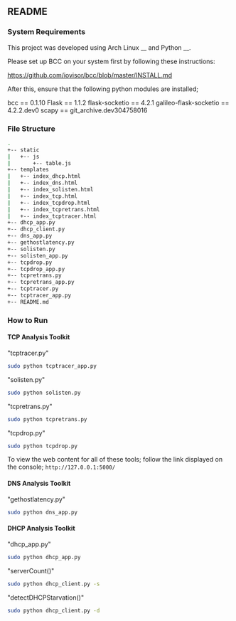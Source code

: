 ## README

### System Requirements 

This project was developed using Arch Linux __ and Python __. 

Please set up BCC on your system first by following these instructions:

https://github.com/iovisor/bcc/blob/master/INSTALL.md

After this, ensure that the following python modules are installed; 

bcc == 0.1.10 
Flask == 1.1.2 
flask-socketio == 4.2.1 
galileo-flask-socketio == 4.2.2.dev0 
scapy == git_archive.dev304758016

### File Structure

```bash
.
+-- static
|   +-- js
|   	+-- table.js
+-- templates
|   +-- index_dhcp.html
|   +-- index_dns.html
|   +-- index_solisten.html
|   +-- index_tcp.html
|   +-- index_tcpdrop.html
|   +-- index_tcpretrans.html
|   +-- index_tcptracer.html
+-- dhcp_app.py
+-- dhcp_client.py
+-- dns_app.py
+-- gethostlatency.py
+-- solisten.py
+-- solisten_app.py
+-- tcpdrop.py
+-- tcpdrop_app.py
+-- tcpretrans.py
+-- tcpretrans_app.py
+-- tcptracer.py
+-- tcptracer_app.py
+-- README.md
```

### How to Run

#### TCP Analysis Toolkit

"tcptracer.py"

```bash
sudo python tcptracer_app.py
```

"solisten.py"

```bash
sudo python solisten.py
```

"tcpretrans.py"

```bash
sudo python tcpretrans.py
```

"tcpdrop.py"

```bash
sudo python tcpdrop.py
```

To view the web content for all of these tools; follow the link displayed on the console; `http://127.0.0.1:5000/ `

#### DNS Analysis Toolkit

"gethostlatency.py"

```bash
sudo python dns_app.py
```

#### DHCP Analysis Toolkit 

"dhcp_app.py"

```bash
sudo python dhcp_app.py
```

"serverCount()"

```bash
sudo python dhcp_client.py -s
```

"detectDHCPStarvation()"

```bash
sudo python dhcp_client.py -d
```


